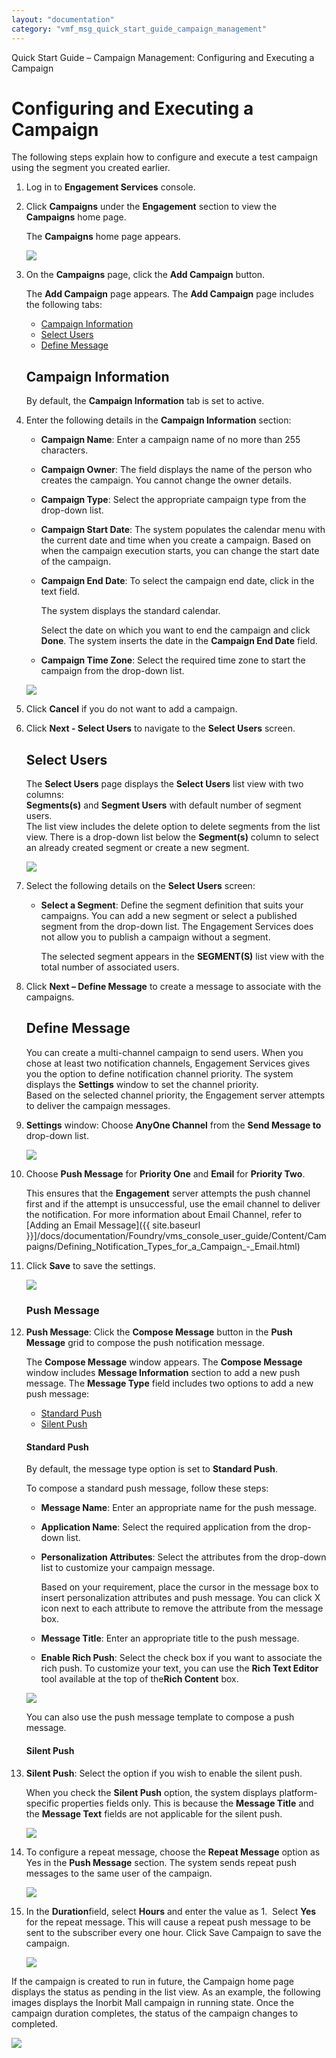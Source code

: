 ```yaml
---
layout: "documentation"
category: "vmf_msg_quick_start_guide_campaign_management"
---
```

                          

Quick Start Guide – Campaign Management: Configuring and Executing a Campaign

Configuring and Executing a Campaign
====================================

The following steps explain how to configure and execute a test campaign using the segment you created earlier.

1.  Log in to **Engagement Services** console.
2.  Click **Campaigns** under the **Engagement** section to view the **Campaigns** home page.
    
    The **Campaigns** home page appears.
    
    ![](Resources/Images/caompaign1.png)
    
3.  On the **Campaigns** page, click the **Add Campaign** button.
    
    The **Add Campaign** page appears. The **Add Campaign** page includes the following tabs:
    
    *   [Campaign Information](#campaign-information)
    *   [Select Users](#select-users)
    *   [Define Message](#define-message)
    
    Campaign Information
    --------------------
    
    By default, the **Campaign Information** tab is set to active.
    
4.  Enter the following details in the **Campaign Information** section:
    
    *   **Campaign Name**: Enter a campaign name of no more than 255 characters.
    *   **Campaign Owner**: The field displays the name of the person who creates the campaign. You cannot change the owner details.
    *   **Campaign Type**: Select the appropriate campaign type from the drop-down list.
    *   **Campaign Start Date**: The system populates the calendar menu with the current date and time when you create a campaign. Based on when the campaign execution starts, you can change the start date of the campaign.
    *   **Campaign End Date**: To select the campaign end date, click in the text field.
        
        The system displays the standard calendar.
        
        Select the date on which you want to end the campaign and click **Done**. The system inserts the date in the **Campaign End Date** field.
        
    *   **Campaign Time Zone**: Select the required time zone to start the campaign from the drop-down list.
    
    ![](Resources/Images/caompaign2.png)
    
5.  Click **Cancel** if you do not want to add a campaign.
6.  Click **Next - Select Users** to navigate to the **Select Users** screen.
    
    Select Users
    ------------
    
    The **Select Users** page displays the **Select Users** list view with two columns:  
    **Segments(s)** and **Segment Users** with default number of segment users.  
    The list view includes the delete option to delete segments from the list view. There is a drop-down list below the **Segment(s)** column to select an already created segment or create a new segment.
    
    ![](Resources/Images/addcampaign1.png)
    
7.  Select the following details on the **Select Users** screen:
    *   **Select a Segment**: Define the segment definition that suits your campaigns. You can add a new segment or select a published segment from the drop-down list. The Engagement Services does not allow you to publish a campaign without a segment.
        
        The selected segment appears in the **SEGMENT(S)** list view with the total number of associated users.
        
8.  Click **Next – Define Message** to create a message to associate with the campaigns.
    
    Define Message
    --------------
    
    You can create a multi-channel campaign to send users. When you chose at least two notification channels, Engagement Services gives you the option to define notification channel priority. The system displays the **Settings** window to set the channel priority.  
    Based on the selected channel priority, the Engagement server attempts to deliver the campaign messages.
    
9.  **Settings** window: Choose **AnyOne Channel** from the **Send Message to** drop-down list.
    
    ![](Resources/Images/anyonechannel_580x237.png)
    
10. Choose **Push Message** for **Priority One** and **Email** for **Priority Two**.
    
    This ensures that the **Engagement** server attempts the push channel first and if the attempt is unsuccessful, use the email channel to deliver the notification. For more information about Email Channel, refer to [Adding an Email Message]({{ site.baseurl }}]/docs/documentation/Foundry/vms_console_user_guide/Content/Campaigns/Defining_Notification_Types_for_a_Campaign_-_Email.html)
    
11. Click **Save** to save the settings.
    
    ![](Resources/Images/channelpriority_580x290.png)
    
    ### Push Message
    
12. **Push Message**: Click the **Compose Message** button in the **Push Message** grid to compose the push notification message.
    
    The **Compose Message** window appears. The **Compose Message** window includes **Message Information** section to add a new push message. The **Message Type** field includes two options to add a new push message:
    
    *   [Standard Push](#standard-push)
    *   [Silent Push](#silent-push)
    
    #### Standard Push
    
    By default, the message type option is set to **Standard Push**.
    
    To compose a standard push message, follow these steps:
    
    *   **Message Name**: Enter an appropriate name for the push message.
    *   **Application Name**: Select the required application from the drop-down list.
    *   **Personalization Attributes**: Select the attributes from the drop-down list to customize your campaign message.
        
        Based on your requirement, place the cursor in the message box to insert personalization attributes and push message. You can click X icon next to each attribute to remove the attribute from the message box.
        
    *   **Message Title**: Enter an appropriate title to the push message.
    *   **Enable Rich Push**: Select the check box if you want to associate the rich push. To customize your text, you can use the **Rich Text Editor** tool available at the top of the**Rich Content** box.
        
    ![](Resources/Images/standardpush_575x313.png)
        
    
    You can also use the push message template to compose a push message.
    
    #### Silent Push
    
13. **Silent Push**: Select the option if you wish to enable the silent push.
    
    When you check the **Silent Push** option, the system displays platform-specific properties fields only. This is because the **Message Title** and the **Message Text** fields are not applicable for the silent push.
    
    ![](Resources/Images/richpush_600x219.png)
    
14. To configure a repeat message, choose the **Repeat Message** option as Yes in the **Push Message** section. The system sends repeat push messages to the same user of the campaign.
    
    ![](Resources/Images/addcampaign12.png)
    
15. In the **Duration**field, select **Hours** and enter the value as 1.  Select **Yes** for the repeat message. This will cause a repeat push message to be sent to the subscriber every one hour. Click Save Campaign to save the campaign.
    
    ![](Resources/Images/addcampaign13_579x169.png)
    

If the campaign is created to run in future, the Campaign home page displays the status as pending in the list view. As an example, the following images displays the Inorbit Mall campaign in running state. Once the campaign duration completes, the status of the campaign changes to completed.

![](Resources/Images/addcampaign14_602x113.png)
